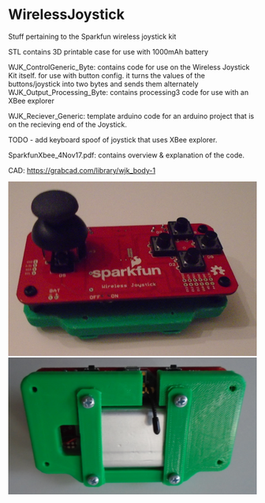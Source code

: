 # WirelessJoystick
Stuff pertaining to the Sparkfun wireless joystick kit

STL contains 3D printable case for use with 1000mAh battery

WJK_ControlGeneric_Byte: contains code for use on the Wireless Joystick Kit itself.
  for use with button config.
  it turns the values of the buttons/joystick into two bytes and sends them alternately
WJK_Output_Processing_Byte: contains processing3 code for use with an XBee explorer

WJK_Reciever_Generic: template arduino code for an arduino project that is on the recieving end of the Joystick.


TODO - add keyboard spoof of joystick that uses XBee explorer.

SparkfunXbee_4Nov17.pdf: contains overview & explanation of the code.

CAD: https://grabcad.com/library/wjk_body-1

![Screenshot](WJK_WCase.png)
![Screenshot](WJK_WCaseBack.png)
